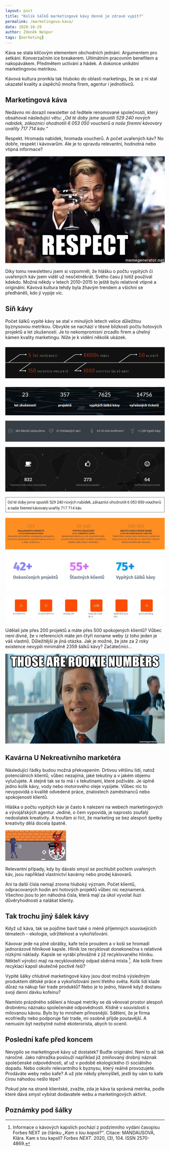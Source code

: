 ```yaml
---
layout: post
title: "Kolik šálků marketingové kávy denně je zdravé vypít?"
permalink: /marketingova-kava/
date: 2020-10-29
author: Zdeněk Nešpor
tags: [marketing]
---
```


Káva se stala klíčovým elementem obchodních jednání. Argumentem pro setkání. Konverzačním ice breakerem. Ultimátním pracovním benefitem a nakopávákem. Předmětem uctívání a hádek. A dokonce unikátní marketingovou metrikou.

Kávová kultura pronikla tak hluboko do oblasti marketingu, že se z ní stal ukazatel kvality a úspěchů mnoha firem, agentur i jednotlivců.

## Marketingová káva

Nedávno mi dorazil newsletter od ředitele renomované společnosti, který obsahoval následující větu: _„Od té doby jsme spustili 529 240 nových nabídek, zákazníci ohodnotili 6 053 050 voucherů a naše firemní kávovary uvařily 717 714 káv.“_

Respekt. Hromada nabídek, hromada voucherů. A počet uvařených káv? No dobře, respekt i kávovarům. Ale je to opravdu relevantní, hodnotná nebo vtipná informace?

![Respect](../assets/post-img/2020-10-29-marketingova-kava/respect.jpg "Respect")

Díky tomu newsletteru jsem si vzpomněl, že hlášku o počtu vypitých či uvařených káv jsem viděl už nesčetněkrát. Svého času ji totiž používal kdekdo. Možná někdy v letech 2010–2015 to ještě bylo relativně vtipné a originální. Kávová kultura tehdy byla žhavým trendem a všichni se předháněli, kdo jí vypije víc.

## Síň kávy

Počet šálků vypité kávy se stal v minulých letech velice důležitou byznysovou metrikou. Obvykle se nachází v těsné blízkosti počtu hotových projektů a let zkušeností. Je to nekompromisní zrcadlo firem a úhelný kámen kvality marketingu. Níže je k vidění několik ukázek.

![Ukázka 1](../assets/post-img/2020-10-29-marketingova-kava/kava-01-crop.jpg "Ukázka 1")

![Ukázka 2](../assets/post-img/2020-10-29-marketingova-kava/kava-02-crop.jpg "Ukázka 2")

![Ukázka 3](../assets/post-img/2020-10-29-marketingova-kava/kava-03-crop.jpg "Ukázka 3")

![Ukázka 4](../assets/post-img/2020-10-29-marketingova-kava/kava-04-crop.jpg "Ukázka 4")

![Ukázka 5](../assets/post-img/2020-10-29-marketingova-kava/kava-05-crop.jpg "Ukázka 5")

![Ukázka 6](../assets/post-img/2020-10-29-marketingova-kava/kava-06-crop.jpg "Ukázka 6")

![Ukázka 7](../assets/post-img/2020-10-29-marketingova-kava/kava-07-crop.jpg "Ukázka 7")

![Ukázka 8](../assets/post-img/2020-10-29-marketingova-kava/kava-08-crop.jpg "Ukázka 8")

Udělali jste přes 200 projektů a máte přes 500 spokojených klientů? Vůbec není divné, že v referencích máte jen čtyři noname weby (z toho jeden je váš vlastní). Důležitější je jiná otázka. Jak je možné, že jste za 2 roky existence nevypili minimálně 2359 šálků kávy? Začátečníci…

![Rookie Numbers](../assets/post-img/2020-10-29-marketingova-kava/rookie-numbers.jpg "Rookie Numbers")

## Kavárna U Nekreativního marketéra

Následující řádky budou možná překvapením. Drtivou většinu lidí, natož potenciálních klientů, vůbec nezajímá, jaké tekutiny a v jakém objemu vylučujete. A stejně tak se to má i s tekutinami, které požíváte. Je úplně jedno kolik kávy, vody nebo motorového oleje vypijete. Vůbec nic to nevypovídá o kvalitě odvedené práce, znalostech zaměstnanců nebo spokojenosti klientů.

Hláška o počtu vypitých káv je často k nalezení na webech marketingových a vývojářských agentur. Jediné, o čem vypovídá, je naprosto zoufalý nedostatek kreativity. A troufám si říct, že marketing se bez alespoň špetky kreativity dělá docela špatně.

![Coffee Devil](../assets/post-img/2020-10-29-marketingova-kava/coffee-devil.gif "Coffee Devil")

Relevantní případy, kdy by dávalo smysl se pochlubit počtem uvařených káv, jsou například vlastnictví kavárny nebo prodej kávovarů.

Ani ta další čísla nemají zrovna hluboký význam. Počet klientů, odpracovaných hodin ani hotových projektů vůbec nic neznamená. Všechno jsou to jen náhodná čísla, která mají za úkol vyvolat iluzi důvěryhodnosti a nalákat klienty.

## Tak trochu jiný šálek kávy

Když už káva, tak se pojďme bavit také o méně příjemných souvisejících tématech – ekologie, udržitelnost a vykořisťování.

Kávovar jede na plné obrátky, kafe teče proudem a v koši se hromadí jednorázové hliníkové kapsle. Hliník lze recyklovat donekonečna s relativně nízkými náklady. Kapsle se vyrábí převážně z již recyklovaného hliníku. Někteří výrobci mají na recyklovatelný odpad sběrná místa [^1]. Ale kolik firem recyklaci kapslí skutečně poctivě řeší?

Vypité šálky chlubivé marketingové kávy jsou dost možná výsledným produktem dětské práce a vykořisťování zemí třetího světa. Kolik lidí klade důraz na nákup fair trade produktů? Nebo je to jedno, hlavně když dostanu svoji denní dávku kofeinu?

Namísto prázdného sdělení a hloupé metriky se dá věnovat prostor alespoň drobnému náznaku společenské odpovědnosti. Klidně v souvislosti s milovanou kávou. Bylo by to mnohem přínosnější. Sdělení, že je firma ecofriedly nebo podporuje fair trade, mi osobně přijde poutavější. A nemusím být nezbytně nutně ekoterorista, abych to ocenil.

## Poslední kafe před koncem

Nevypilo se marketingové kávy už dostatek? Buďte originální. Není to až tak náročné. Jako náhražka poslouží například již zmiňovaný drobný náznak společenské odpovědnosti, ať už v podobě ekologického či sociálního dopadu. Nebo cokoliv relevantního k byznysu, který reálně provozujete. Prodáváte weby nebo kafe? A už jste někdy přemýšleli, jestli by vám to kafe čirou náhodou nešlo lépe?

Pokud jste na straně klientské, zvažte, zda je káva ta správná metrika, podle které dává smysl vybírat dodavatele webu a marketingových aktivit.

## Poznámky pod šálky

[^1]: Informace o kávových kapslích pochází z podzimního vydání časopisu Forbes NEXT ze článku _„Kam s tou kapslí?“_. Citace: MANDAUSOVÁ, Klára. Kam s tou kapslí? _Forbes NEXT_. 2020, (3), 104. ISSN 2570-4869.
